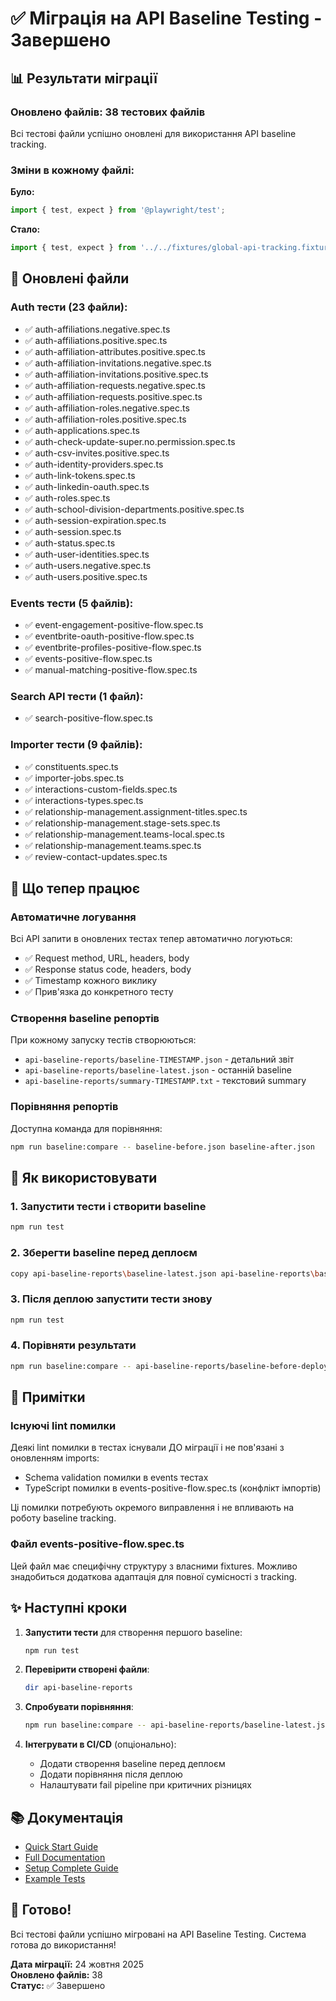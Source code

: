 # ✅ Міграція на API Baseline Testing - Завершено

## 📊 Результати міграції

### Оновлено файлів: **38 тестових файлів**

Всі тестові файли успішно оновлені для використання API baseline tracking.

### Зміни в кожному файлі:

**Було:**
```typescript
import { test, expect } from '@playwright/test';
```

**Стало:**
```typescript
import { test, expect } from '../../fixtures/global-api-tracking.fixture';
```

## 📁 Оновлені файли

### Auth тести (23 файли):
- ✅ auth-affiliations.negative.spec.ts
- ✅ auth-affiliations.positive.spec.ts
- ✅ auth-affiliation-attributes.positive.spec.ts
- ✅ auth-affiliation-invitations.negative.spec.ts
- ✅ auth-affiliation-invitations.positive.spec.ts
- ✅ auth-affiliation-requests.negative.spec.ts
- ✅ auth-affiliation-requests.positive.spec.ts
- ✅ auth-affiliation-roles.negative.spec.ts
- ✅ auth-affiliation-roles.positive.spec.ts
- ✅ auth-applications.spec.ts
- ✅ auth-check-update-super.no.permission.spec.ts
- ✅ auth-csv-invites.positive.spec.ts
- ✅ auth-identity-providers.spec.ts
- ✅ auth-link-tokens.spec.ts
- ✅ auth-linkedin-oauth.spec.ts
- ✅ auth-roles.spec.ts
- ✅ auth-school-division-departments.positive.spec.ts
- ✅ auth-session-expiration.spec.ts
- ✅ auth-session.spec.ts
- ✅ auth-status.spec.ts
- ✅ auth-user-identities.spec.ts
- ✅ auth-users.negative.spec.ts
- ✅ auth-users.positive.spec.ts

### Events тести (5 файлів):
- ✅ event-engagement-positive-flow.spec.ts
- ✅ eventbrite-oauth-positive-flow.spec.ts
- ✅ eventbrite-profiles-positive-flow.spec.ts
- ✅ events-positive-flow.spec.ts
- ✅ manual-matching-positive-flow.spec.ts

### Search API тести (1 файл):
- ✅ search-positive-flow.spec.ts

### Importer тести (9 файлів):
- ✅ constituents.spec.ts
- ✅ importer-jobs.spec.ts
- ✅ interactions-custom-fields.spec.ts
- ✅ interactions-types.spec.ts
- ✅ relationship-management.assignment-titles.spec.ts
- ✅ relationship-management.stage-sets.spec.ts
- ✅ relationship-management.teams-local.spec.ts
- ✅ relationship-management.teams.spec.ts
- ✅ review-contact-updates.spec.ts

## 🎯 Що тепер працює

### Автоматичне логування
Всі API запити в оновлених тестах тепер автоматично логуються:
- ✅ Request method, URL, headers, body
- ✅ Response status code, headers, body
- ✅ Timestamp кожного виклику
- ✅ Прив'язка до конкретного тесту

### Створення baseline репортів
При кожному запуску тестів створюються:
- `api-baseline-reports/baseline-TIMESTAMP.json` - детальний звіт
- `api-baseline-reports/baseline-latest.json` - останній baseline
- `api-baseline-reports/summary-TIMESTAMP.txt` - текстовий summary

### Порівняння репортів
Доступна команда для порівняння:
```bash
npm run baseline:compare -- baseline-before.json baseline-after.json
```

## 🚀 Як використовувати

### 1. Запустити тести і створити baseline
```bash
npm run test
```

### 2. Зберегти baseline перед деплоєм
```bash
copy api-baseline-reports\baseline-latest.json api-baseline-reports\baseline-before-deploy.json
```

### 3. Після деплою запустити тести знову
```bash
npm run test
```

### 4. Порівняти результати
```bash
npm run baseline:compare -- api-baseline-reports/baseline-before-deploy.json api-baseline-reports/baseline-latest.json
```

## 📝 Примітки

### Існуючі lint помилки
Деякі lint помилки в тестах існували ДО міграції і не пов'язані з оновленням imports:
- Schema validation помилки в events тестах
- TypeScript помилки в events-positive-flow.spec.ts (конфлікт імпортів)

Ці помилки потребують окремого виправлення і не впливають на роботу baseline tracking.

### Файл events-positive-flow.spec.ts
Цей файл має специфічну структуру з власними fixtures. Можливо знадобиться додаткова адаптація для повної сумісності з tracking.

## ✨ Наступні кроки

1. **Запустити тести** для створення першого baseline:
   ```bash
   npm run test
   ```

2. **Перевірити створені файли**:
   ```bash
   dir api-baseline-reports
   ```

3. **Спробувати порівняння**:
   ```bash
   npm run baseline:compare -- api-baseline-reports/baseline-latest.json api-baseline-reports/baseline-latest.json
   ```

4. **Інтегрувати в CI/CD** (опціонально):
   - Додати створення baseline перед деплоєм
   - Додати порівняння після деплою
   - Налаштувати fail pipeline при критичних різницях

## 📚 Документація

- [Quick Start Guide](./docs/QUICK_START_BASELINE.md)
- [Full Documentation](./docs/API_BASELINE_TESTING.md)
- [Setup Complete Guide](./BASELINE_SETUP_COMPLETE.md)
- [Example Tests](./tests/examples/baseline-tracking-example.spec.ts)

## 🎊 Готово!

Всі тестові файли успішно мігровані на API Baseline Testing. 
Система готова до використання!

**Дата міграції:** 24 жовтня 2025  
**Оновлено файлів:** 38  
**Статус:** ✅ Завершено
